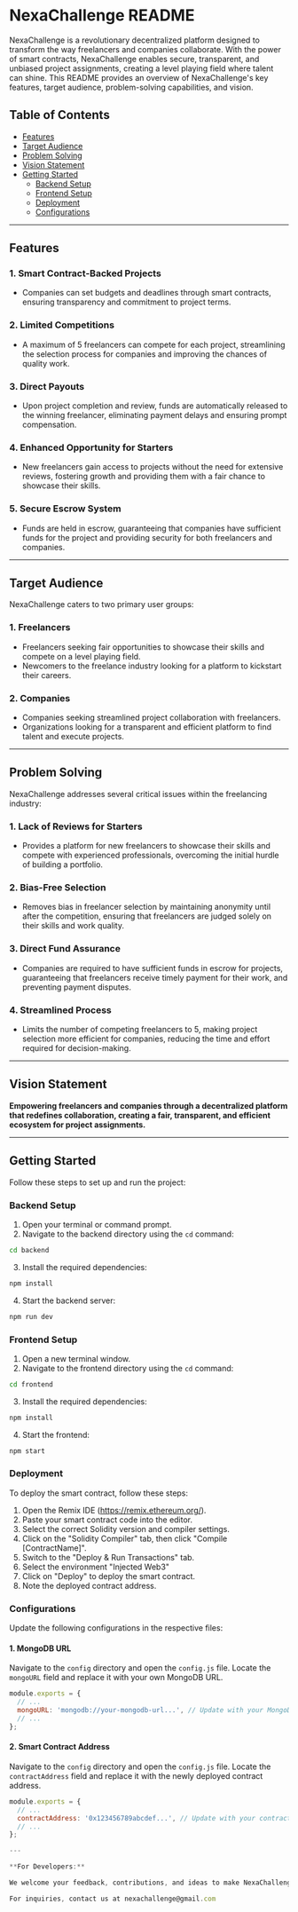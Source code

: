 # NexaChallenge README

NexaChallenge is a revolutionary decentralized platform designed to transform the way freelancers and companies collaborate. With the power of smart contracts, NexaChallenge enables secure, transparent, and unbiased project assignments, creating a level playing field where talent can shine. This README provides an overview of NexaChallenge's key features, target audience, problem-solving capabilities, and vision.

## Table of Contents
- [Features](#features)
- [Target Audience](#target-audience)
- [Problem Solving](#problem-solving)
- [Vision Statement](#vision-statement)
- [Getting Started](#getting-started)
    - [Backend Setup](#backend-setup)
    - [Frontend Setup](#frontend-setup)
    - [Deployment](#deployment)
    - [Configurations](#configurations)

---

## Features

### 1. Smart Contract-Backed Projects
- Companies can set budgets and deadlines through smart contracts, ensuring transparency and commitment to project terms.

### 2. Limited Competitions
- A maximum of 5 freelancers can compete for each project, streamlining the selection process for companies and improving the chances of quality work.

### 3. Direct Payouts
- Upon project completion and review, funds are automatically released to the winning freelancer, eliminating payment delays and ensuring prompt compensation.

### 4. Enhanced Opportunity for Starters
- New freelancers gain access to projects without the need for extensive reviews, fostering growth and providing them with a fair chance to showcase their skills.

### 5. Secure Escrow System
- Funds are held in escrow, guaranteeing that companies have sufficient funds for the project and providing security for both freelancers and companies.

---

## Target Audience

NexaChallenge caters to two primary user groups:

### 1. Freelancers
- Freelancers seeking fair opportunities to showcase their skills and compete on a level playing field.
- Newcomers to the freelance industry looking for a platform to kickstart their careers.

### 2. Companies
- Companies seeking streamlined project collaboration with freelancers.
- Organizations looking for a transparent and efficient platform to find talent and execute projects.

---

## Problem Solving

NexaChallenge addresses several critical issues within the freelancing industry:

### 1. Lack of Reviews for Starters
- Provides a platform for new freelancers to showcase their skills and compete with experienced professionals, overcoming the initial hurdle of building a portfolio.

### 2. Bias-Free Selection
- Removes bias in freelancer selection by maintaining anonymity until after the competition, ensuring that freelancers are judged solely on their skills and work quality.

### 3. Direct Fund Assurance
- Companies are required to have sufficient funds in escrow for projects, guaranteeing that freelancers receive timely payment for their work, and preventing payment disputes.

### 4. Streamlined Process
- Limits the number of competing freelancers to 5, making project selection more efficient for companies, reducing the time and effort required for decision-making.

---

## Vision Statement

**Empowering freelancers and companies through a decentralized platform that redefines collaboration, creating a fair, transparent, and efficient ecosystem for project assignments.**

---

## Getting Started

Follow these steps to set up and run the project:

### Backend Setup

1. Open your terminal or command prompt.
2. Navigate to the backend directory using the `cd` command:

```bash
cd backend
```

3. Install the required dependencies:

```bash
npm install
```

4. Start the backend server:

```bash
npm run dev
```

### Frontend Setup

1. Open a new terminal window.
2. Navigate to the frontend directory using the `cd` command:

```bash
cd frontend
```

3. Install the required dependencies:

```bash
npm install
```

4. Start the frontend:

```bash
npm start
```

### Deployment

To deploy the smart contract, follow these steps:

1. Open the Remix IDE (https://remix.ethereum.org/).
2. Paste your smart contract code into the editor.
3. Select the correct Solidity version and compiler settings.
4. Click on the "Solidity Compiler" tab, then click "Compile [ContractName]".
5. Switch to the "Deploy & Run Transactions" tab.
6. Select the environment "Injected Web3"
7. Click on "Deploy" to deploy the smart contract.
8. Note the deployed contract address.

### Configurations

Update the following configurations in the respective files:

#### 1. MongoDB URL

Navigate to the `config` directory and open the `config.js` file. Locate the `mongoURL` field and replace it with your own MongoDB URL.

```javascript
module.exports = {
  // ...
  mongoURL: 'mongodb://your-mongodb-url...', // Update with your MongoDB URL
  // ...
};
```

#### 2. Smart Contract Address

Navigate to the `config` directory and open the `config.js` file. Locate the `contractAddress` field and replace it with the newly deployed contract address.

```javascript
module.exports = {
  // ...
  contractAddress: '0x123456789abcdef...', // Update with your contract address
  // ...
};

---

**For Developers:** 

We welcome your feedback, contributions, and ideas to make NexaChallenge even better!

For inquiries, contact us at nexachallenge@gmail.com

